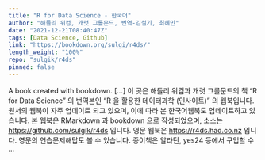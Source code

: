 ```yaml
---
title: "R for Data Science - 한국어"
author: "해들리 위컴, 개럿 그롤문드, 번역-김설기, 최혜민"
date: "2021-12-21T08:40:47Z"
tags: [Data Science, Github]
link: "https://bookdown.org/sulgi/r4ds/"
length_weight: "100%"
repo: "sulgik/r4ds"
pinned: false
---
```


A book created with bookdown. [...] 이 곳은 해들리 위컴과 개럿 그롤문드의 책 “R for Data Science” 의 번역본인 “R 을 활용한 데이터과학 (인사이트)” 의 웹북입니다. 원서의 웹북이 자주 업데이트 되고 있으며, 이에 따라 본 한국어웹북도 업데이트하고 있습니다. 본 웹북은 RMarkdown 과 bookdown 으로 작성되었으며, 소스는 https://github.com/sulgik/r4ds 입니다. 영문 웹북은 https://r4ds.had.co.nz 입니다.
영문의 연습문제해답도 볼 수 있습니다. 종이책은 알라딘, yes24 등에서 구입할 수 ...
